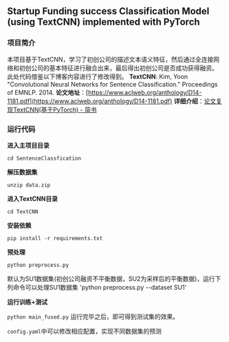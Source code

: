 ## Startup Funding success Classification Model (using TextCNN) implemented with PyTorch

### 项目简介
本项目基于TextCNN，学习了初创公司的描述文本语义特征，然后通过全连接网络和初创公司的基本特征进行融合出来，最后得出初创公司是否成功获得融资。
此处代码借鉴以下博客内容进行了修改得到。
**TextCNN**: Kim, Yoon "Convolutional Neural Networks for Sentence Classification." Proceedings of EMNLP. 2014.
**论文地址**：[https://www.aclweb.org/anthology/D14-1181.pdf](https://www.aclweb.org/anthology/D14-1181.pdf)
**详细介绍**：[论文复现TextCNN(基于PyTorch) - 简书](https://www.jianshu.com/p/ed0a82780c20)


### 运行代码


**进入主项目目录**

`cd SentenceClassfication`

**解压数据集**

`unzip data.zip`


**进入TextCNN目录**

`cd TextCNN`
    
**安装依赖**

`pip install -r requirements.txt`

**预处理**

`python preprocess.py`

默认为SU1数据集(初创公司融资不平衡数据，SU2为采样后的平衡数据)，运行下列命令可以处理SU1数据集
'python preprocess.py --dataset SU1'

**运行训练+测试**
 
`python main_fused.py`
运行完毕之后，即可得到测试集的效果。


`config.yaml`中可以修改相应配置，实现不同数据集的预测

